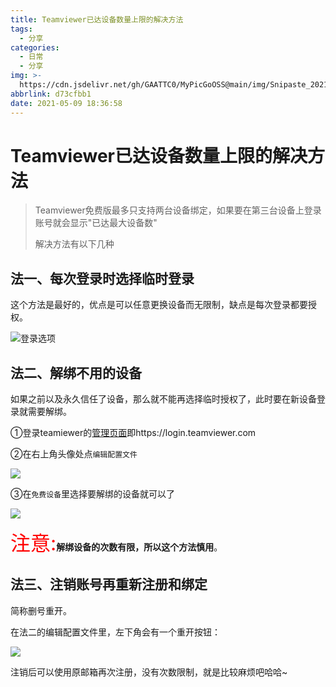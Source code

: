 ```yaml
---
title: Teamviewer已达设备数量上限的解决方法
tags:
  - 分享
categories:
  - 日常
  - 分享
img: >-
  https://cdn.jsdelivr.net/gh/GAATTC0/MyPicGoOSS@main/img/Snipaste_2021-05-09_18-40-45.png
abbrlink: d73cfbb1
date: 2021-05-09 18:36:58
---
```


# Teamviewer已达设备数量上限的解决方法

> Teamviewer免费版最多只支持两台设备绑定，如果要在第三台设备上登录账号就会显示"已达最大设备数"
>
> 解决方法有以下几种

## 法一、每次登录时选择临时登录

这个方法是最好的，优点是可以任意更换设备而无限制，缺点是每次登录都要授权。

![登录选项](https://www.pianshen.com/images/793/dfa848de1e94c0a12d82d11bcc3d3909.png)

## 法二、解绑不用的设备

如果之前以及永久信任了设备，那么就不能再选择临时授权了，此时要在新设备登录就需要解绑。

①登录teamiewer的[管理页面](https://login.teamviewer.com)即https://login.teamviewer.com

②在右上角头像处点`编辑配置文件`

![](https://cdn.jsdelivr.net/gh/GAATTC0/MyPicGoOSS@main/img/image-20210509185157190.png)

③在`免费设备`里选择要解绑的设备就可以了

![](https://cdn.jsdelivr.net/gh/GAATTC0/MyPicGoOSS@main/img/image-20210509185332082.png)

<font color=red size=6>注意:</font>**解绑设备的次数有限，所以这个方法慎用**。

## 法三、注销账号再重新注册和绑定

简称删号重开。

在法二的编辑配置文件里，左下角会有一个重开按钮：

![](https://cdn.jsdelivr.net/gh/GAATTC0/MyPicGoOSS@main/img/image-20210509185738737.png)

注销后可以使用原邮箱再次注册，没有次数限制，就是比较麻烦吧哈哈~